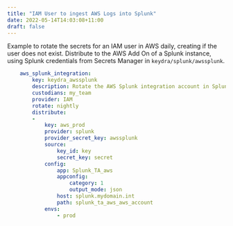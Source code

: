 ```yaml
---
title: "IAM User to ingest AWS Logs into Splunk"
date: 2022-05-14T14:03:08+11:00
draft: false
---
```


Example to rotate the secrets for an IAM user in AWS daily, creating if the user does not exist.
Distribute to the AWS Add On of a Splunk instance, using Splunk credentials from Secrets Manager in `keydra/splunk/awssplunk`.

```yaml
    aws_splunk_integration:
        key: keydra_awssplunk
        description: Rotate the AWS Splunk integration account in Splunk
        custodians: my_team
        provider: IAM
        rotate: nightly
        distribute:
        -
            key: aws_prod
            provider: splunk
            provider_secret_key: awssplunk
            source:
                key_id: key
                secret_key: secret
            config:
                app: Splunk_TA_aws
                appconfig:
                    category: 1
                    output_mode: json
                host: splunk.mydomain.int
                path: splunk_ta_aws_aws_account
            envs:
                - prod
```
